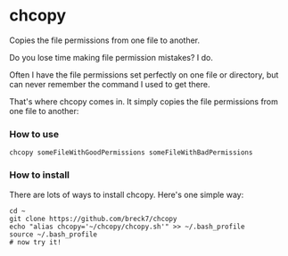 chcopy
======

Copies the file permissions from one file to another.

Do you lose time making file permission mistakes? I do.

Often I have the file permissions set perfectly on one file or directory, but can never remember the command I used to get there.

That's where chcopy comes in. It simply copies the file permissions from one file to another:

### How to use

```
chcopy someFileWithGoodPermissions someFileWithBadPermissions
```

### How to install

There are lots of ways to install chcopy. Here's one simple way:

```
cd ~
git clone https://github.com/breck7/chcopy
echo "alias chcopy='~/chcopy/chcopy.sh'" >> ~/.bash_profile
source ~/.bash_profile
# now try it!
```
